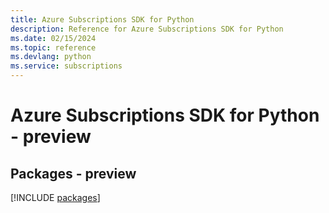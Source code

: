 ```yaml
---
title: Azure Subscriptions SDK for Python
description: Reference for Azure Subscriptions SDK for Python
ms.date: 02/15/2024
ms.topic: reference
ms.devlang: python
ms.service: subscriptions
---
```

# Azure Subscriptions SDK for Python - preview
## Packages - preview
[!INCLUDE [packages](subscriptions-index.md)]